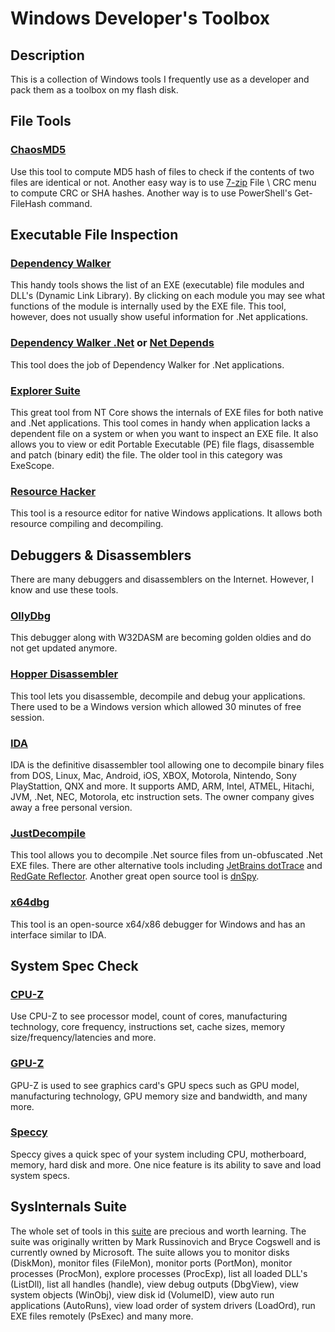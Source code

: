 # Windows Developer's Toolbox
## Description
This is a collection of Windows tools I frequently use as a developer and pack them as a toolbox on my flash disk.

## File Tools
### [ChaosMD5](http://www.elgorithms.com/downloads/chaosmd5.php)
Use this tool to compute MD5 hash of files to check if the contents of two files are identical or not. Another easy way is to use [7-zip](https://www.7-zip.org) File \ CRC menu to compute CRC or SHA hashes. Another way is to use PowerShell's Get-FileHash command.

## Executable File Inspection

### [Dependency Walker]([http://www.dependencywalker.com)

This handy tools shows the list of an EXE (executable) file modules and DLL's (Dynamic Link Library). By clicking on each module you may see what functions of the module is internally used by the EXE file. This tool, however, does not usually show useful information for .Net applications.

### [Dependency Walker .Net](https://github.com/isindicic/DependencyWalker.Net) or [Net Depends](https://www.workshell.co.uk/products/netdepends)

This tool does the job of Dependency Walker for .Net applications. 

### [Explorer Suite](https://ntcore.com/?page_id=388)

This great tool from NT Core shows the internals of EXE files for both native and .Net applications. This tool comes in handy when application lacks a dependent file on a system or when you want to inspect an EXE file. It also allows you to view or edit Portable Executable (PE) file flags, disassemble and patch (binary edit) the file. The older tool in this category was ExeScope.

### [Resource Hacker](http://www.angusj.com/resourcehacker)

This tool is a resource editor for native Windows applications. It allows both resource compiling and decompiling.

## Debuggers & Disassemblers

There are many debuggers and disassemblers on the Internet. However, I know and use these tools.

### [OllyDbg](http://www.ollydbg.de)

This debugger along with W32DASM are becoming golden oldies and do not get updated anymore.

### [Hopper Disassembler](https://www.hopperapp.com)

This tool lets you disassemble, decompile and debug your applications. There used to be a Windows version which allowed 30 minutes of free session.

### [IDA](https://www.hex-rays.com/products/ida)

IDA is the definitive disassembler tool  allowing one to decompile binary files from DOS, Linux, Mac, Android, iOS, XBOX, Motorola, Nintendo, Sony PlayStattion, QNX and more. It supports AMD, ARM, Intel, ATMEL, Hitachi, JVM, .Net, NEC, Motorola, etc instruction sets. The owner company gives away a free personal version.

### [JustDecompile](https://www.telerik.com/products/decompiler.aspx)

This tool allows you to decompile .Net source files from un-obfuscated .Net EXE files. There are other alternative tools including [JetBrains dotTrace](https://www.jetbrains.com/profiler) and [RedGate Reflector](https://www.red-gate.com/products/dotnet-development/reflector/index). Another great open source tool is [dnSpy](https://github.com/0xd4d/dnSpy).

### [x64dbg](https://x64dbg.com)

This tool is an open-source x64/x86 debugger for Windows and has an interface similar to IDA.

## System Spec Check

### [CPU-Z](https://www.cpuid.com/softwares/cpu-z.html)

Use CPU-Z to see processor model, count of cores, manufacturing technology, core frequency, instructions set, cache sizes, memory size/frequency/latencies and more.

### [GPU-Z](https://www.techpowerup.com/download/gpu-z/)

GPU-Z is used to see graphics card's GPU specs such as GPU model, manufacturing technology, GPU memory size and bandwidth, and many more.

### [Speccy](https://www.ccleaner.com/speccy)

Speccy gives a quick spec of your system including CPU, motherboard, memory, hard disk and more. One nice feature is its ability to save and load system specs.

## SysInternals Suite

The whole set of tools in this [suite](https://docs.microsoft.com/en-us/sysinternals) are precious and worth learning. The suite was originally written by Mark Russinovich and Bryce Cogswell and is currently owned by Microsoft. The suite allows you to monitor disks (DiskMon), monitor files (FileMon), monitor ports (PortMon), monitor processes (ProcMon), explore processes (ProcExp), list all loaded DLL's (ListDll), list all handles (handle), view debug outputs (DbgView), view system objects (WinObj), view disk id (VolumeID), view auto run applications (AutoRuns), view load order of system drivers (LoadOrd), run EXE files remotely (PsExec) and many more.
